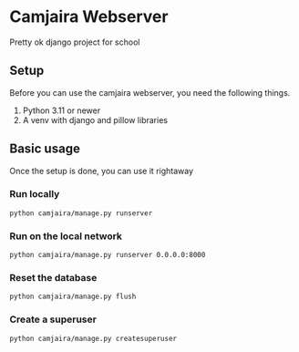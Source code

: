 # Camjaira Webserver
Pretty ok django project for school

## Setup
Before you can use the camjaira webserver, you need the following things.

1. Python 3.11 or newer
2. A venv with django and pillow libraries

## Basic usage
Once the setup is done, you can use it rightaway

### Run locally

```
python camjaira/manage.py runserver
```

### Run on the local network

```
python camjaira/manage.py runserver 0.0.0.0:8000
```

### Reset the database

```
python camjaira/manage.py flush
```

### Create a superuser

```
python camjaira/manage.py createsuperuser
```
